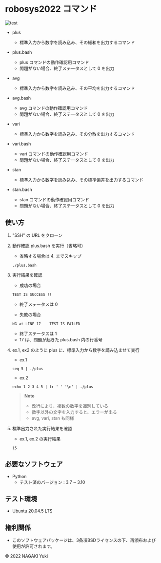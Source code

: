 # robosys2022 コマンド
![test](https://github.com/Nacky002/robosys2022/actions/workflows/test.yml/badge.svg)

* plus
  * 標準入力から数字を読み込み、その総和を出力するコマンド
* plus.bash
  * plus コマンドの動作確認用コマンド
  * 問題がない場合、終了ステータスとして 0 を出力

* avg
  * 標準入力から数字を読み込み、その平均を出力するコマンド
* avg.bash
  * avg コマンドの動作確認用コマンド
  * 問題がない場合、終了ステータスとして 0 を出力

* vari
  * 標準入力から数字を読み込み、その分散を出力するコマンド
* vari.bash
  * vari コマンドの動作確認用コマンド
  * 問題がない場合、終了ステータスとして 0 を出力

* stan
  * 標準入力から数字を読み込み、その標準偏差を出力するコマンド
* stan.bash
  * stan コマンドの動作確認用コマンド
  * 問題がない場合、終了ステータスとして 0 を出力

## 使い方
1. "SSH" の URL をクローン

2. 動作確認 plus.bash を実行（省略可）
    * 省略する場合は 4. までスキップ

    ```
    ./plus.bash
    ```

3. 実行結果を確認

    * 成功の場合
    ```
    TEST IS SUCCESS !!
    ```

    * 終了ステータスは 0

    * 失敗の場合
    ```
    NG at LINE 17    TEST IS FAILED
    ```

    * 終了ステータスは 1
    * 17 は、問題が起きた plus.bash 内の行番号

4. ex.1, ex2 のように plus に、標準入力から数字を読み込ませて実行

    * ex.1  
    ```
    seq 5 | ./plus
    ```

    * ex.2  
    ```
    echo 1 2 3 4 5 | tr ' ' '\n' | ./plus
    ```

    > **Note**
    > * 改行により、複数の数字を識別している
    > * 数字以外の文字を入力すると、エラーが出る
    > * avg, vari, stan も同様

5. 標準出力された実行結果を確認

    * ex.1, ex.2 の実行結果

    ```
    15
    ```

## 必要なソフトウェア
* Python
  * テスト済のバージョン : 3.7 ~ 3.10

## テスト環境
* Ubuntu 20.04.5 LTS

## 権利関係
* このソフトウェアパッケージは、3条項BSDライセンスの下、再頒布および使用が許可されます。

© 2022 NAGAKI Yuki
